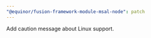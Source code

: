 ```yaml
---
"@equinor/fusion-framework-module-msal-node": patch
---
```


Add caution message about Linux support.
